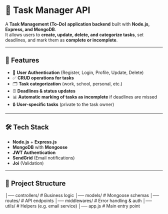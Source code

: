 # 📝 Task Manager API

A **Task Management (To-Do) application backend** built with **Node.js, Express, and MongoDB**.  
It allows users to **create, update, delete, and categorize tasks**, set deadlines, and mark them as **complete or incomplete**.  

---

## 🚀 Features
- 👤 **User Authentication** (Register, Login, Profile, Update, Delete)
- ✅ **CRUD operations for tasks**
- 🗂️ **Task categorization** (work, school, personal, etc.)
- ⏰ **Deadlines & status updates**
- 📊 **Automatic marking of tasks as incomplete** if deadlines are missed
- 🔒 **User-specific tasks** (private to the task owner)

---

## 🛠️ Tech Stack
- **Node.js** + **Express.js**
- **MongoDB** with **Mongoose**
- **JWT Authentication**
- **SendGrid** (Email notifications)
- **Joi** (Validation)

---

## 📂 Project Structure
│── controllers/ # Business logic
│── models/ # Mongoose schemas
│── routes/ # API endpoints
│── middlewares/ # Error handling & auth
│── utils/ # Helpers (e.g. email service)
│── app.js # Main entry point
